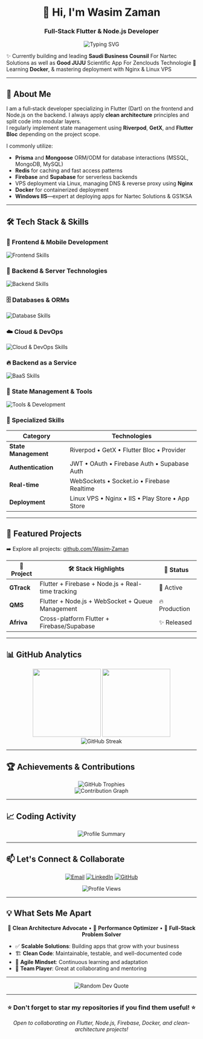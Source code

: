 <h1 align="center">👋 Hi, I'm Wasim Zaman</h1>
<h3 align="center">Full‑Stack Flutter & Node.js Developer</h3>

<p align="center">
  <img src="https://readme-typing-svg.herokuapp.com?font=Fira+Code&weight=500&size=24&pause=1000&color=F75C7E&center=true&vCenter=true&random=false&width=600&lines=Full-Stack+Flutter+Developer;Node.js+Backend+Specialist;Clean+Architecture+Enthusiast;Always+Learning+New+Technologies" alt="Typing SVG" />
</p>

✨ Currently building and leading **Saudi Business Counsil** For Nartec Solutions as well as **Good JUJU** Scientific App For Zenclouds Technologie 
🌱 Learning **Docker**, & mastering deployment with Nginx & Linux VPS

---

## 💼 About Me

I am a full‑stack developer specializing in Flutter (Dart) on the frontend and Node.js on the backend. I always apply **clean architecture** principles and split code into modular layers.  
I regularly implement state management using **Riverpod**, **GetX**, and **Flutter Bloc** depending on the project scope.

I commonly utilize:
- **Prisma** and **Mongoose** ORM/ODM for database interactions (MSSQL, MongoDB, MySQL)
- **Redis** for caching and fast access patterns
- **Firebase** and **Supabase** for serverless backends
- VPS deployment via Linux, managing DNS & reverse proxy using **Nginx**
- **Docker** for containerized deployment
- **Windows IIS**—expert at deploying apps for Nartec Solutions & GS1KSA

---

## 🛠️ Tech Stack & Skills

### 📱 Frontend & Mobile Development
<p align="left">
  <img src="https://skillicons.dev/icons?i=flutter,dart,html,css,js,ts" alt="Frontend Skills" />
</p>

### 🔧 Backend & Server Technologies
<p align="left">
  <img src="https://skillicons.dev/icons?i=nodejs,express,nestjs,jwt" alt="Backend Skills" />
</p>

### 🗄️ Databases & ORMs
<p align="left">
  <img src="https://skillicons.dev/icons?i=mongodb,mysql,postgresql,redis,prisma" alt="Database Skills" />
</p>

### ☁️ Cloud & DevOps
<p align="left">
  <img src="https://skillicons.dev/icons?i=aws,azure,heroku,vercel,netlify,docker,nginx,linux" alt="Cloud & DevOps Skills" />
</p>

### 🔥 Backend as a Service
<p align="left">
  <img src="https://skillicons.dev/icons?i=firebase,supabase" alt="BaaS Skills" />
</p>

### 🔄 State Management & Tools
<p align="left">
  <img src="https://skillicons.dev/icons?i=git,github,vscode,androidstudio,postman" alt="Tools & Development" />
</p>

### 🎯 Specialized Skills
<div align="center">

| **Category** | **Technologies** |
|-------------|------------------|
| **State Management** | Riverpod • GetX • Flutter Bloc • Provider |
| **Authentication** | JWT • OAuth • Firebase Auth • Supabase Auth |
| **Real-time** | WebSockets • Socket.io • Firebase Realtime |
| **Deployment** | Linux VPS • Nginx • IIS • Play Store • App Store |

</div>

---

## 🚀 Featured Projects

➡️ Explore all projects: [github.com/Wasim‑Zaman](https://github.com/Wasim-Zaman)

<div align="center">

| 🎯 **Project** | 🛠️ **Stack Highlights** | 🔗 **Status** |
|---------------|-------------------------|---------------|
| **GTrack** | Flutter + Firebase + Node.js + Real-time tracking | 🚀 Active |
| **QMS** | Flutter + Node.js + WebSocket + Queue Management | 🔥 Production |
| **Afriva** | Cross-platform Flutter + Firebase/Supabase | ✨ Released |

</div>

---

## 📊 GitHub Analytics

<div align="center">
  <img height="180em" src="https://github-readme-stats.vercel.app/api?username=Wasim-Zaman&show_icons=true&theme=radical&include_all_commits=true&count_private=true"/>
  <img height="180em" src="https://github-readme-stats.vercel.app/api/top-langs/?username=Wasim-Zaman&layout=compact&theme=radical&langs_count=8"/>
</div>

<div align="center">
  <img src="https://github-readme-streak-stats.herokuapp.com/?user=Wasim-Zaman&theme=radical" alt="GitHub Streak" />
</div>

---

## 🏆 Achievements & Contributions

<div align="center">
  <img src="https://github-profile-trophy.vercel.app/?username=Wasim-Zaman&theme=radical&no-frame=true&no-bg=true&margin-w=4&row=1" alt="GitHub Trophies" />
</div>

<div align="center">
  <img src="https://github-readme-activity-graph.vercel.app/graph?username=Wasim-Zaman&theme=radical" alt="Contribution Graph" />
</div>

---

## 📈 Coding Activity

<div align="center">
  <img src="https://github-profile-summary-cards.vercel.app/api/cards/profile-details?username=Wasim-Zaman&theme=radical" alt="Profile Summary" />
</div>

---

## 📫 Let's Connect & Collaborate

<div align="center">

[![Email](https://img.shields.io/badge/Email-D14836?style=for-the-badge&logo=gmail&logoColor=white)](mailto:wasimxaman13@gmail.com)
[![LinkedIn](https://img.shields.io/badge/LinkedIn-0077B5?style=for-the-badge&logo=linkedin&logoColor=white)](https://linkedin.com/in/wasim-zaman-8227a6252)
[![GitHub](https://img.shields.io/badge/GitHub-100000?style=for-the-badge&logo=github&logoColor=white)](https://github.com/Wasim-Zaman)

</div>

<div align="center">
  <img src="https://komarev.com/ghpvc/?username=Wasim-Zaman&color=brightgreen&style=for-the-badge" alt="Profile Views" />
</div>

---

## 💡 What Sets Me Apart

<div align="center">

🎯 **Clean Architecture Advocate** • 🚀 **Performance Optimizer** • 🔧 **Full-Stack Problem Solver**

</div>

- ✅ **Scalable Solutions**: Building apps that grow with your business
- 🏗️ **Clean Code**: Maintainable, testable, and well-documented code
- 🔄 **Agile Mindset**: Continuous learning and adaptation
- 🤝 **Team Player**: Great at collaborating and mentoring

---

<div align="center">
  <img src="https://quotes-github-readme.vercel.app/api?type=horizontal&theme=radical" alt="Random Dev Quote" />
</div>

---

<div align="center">
  <h3>⭐ Don't forget to star my repositories if you find them useful! ⭐</h3>
  <p><em>Open to collaborating on Flutter, Node.js, Firebase, Docker, and clean-architecture projects!</em></p>
</div>
